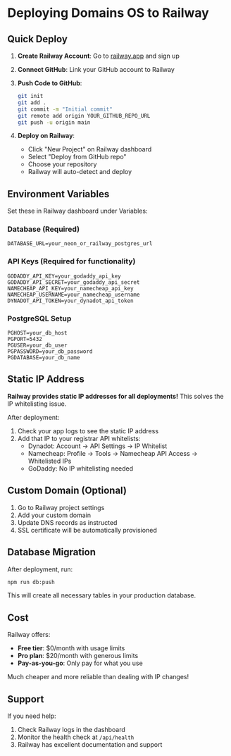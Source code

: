 # Deploying Domains OS to Railway

## Quick Deploy

1. **Create Railway Account**: Go to [railway.app](https://railway.app) and sign up

2. **Connect GitHub**: Link your GitHub account to Railway

3. **Push Code to GitHub**: 
   ```bash
   git init
   git add .
   git commit -m "Initial commit"
   git remote add origin YOUR_GITHUB_REPO_URL
   git push -u origin main
   ```

4. **Deploy on Railway**:
   - Click "New Project" on Railway dashboard
   - Select "Deploy from GitHub repo"
   - Choose your repository
   - Railway will auto-detect and deploy

## Environment Variables

Set these in Railway dashboard under Variables:

### Database (Required)
```
DATABASE_URL=your_neon_or_railway_postgres_url
```

### API Keys (Required for functionality)
```
GODADDY_API_KEY=your_godaddy_api_key
GODADDY_API_SECRET=your_godaddy_api_secret
NAMECHEAP_API_KEY=your_namecheap_api_key
NAMECHEAP_USERNAME=your_namecheap_username
DYNADOT_API_TOKEN=your_dynadot_api_token
```

### PostgreSQL Setup
```
PGHOST=your_db_host
PGPORT=5432
PGUSER=your_db_user
PGPASSWORD=your_db_password
PGDATABASE=your_db_name
```

## Static IP Address

**Railway provides static IP addresses for all deployments!** This solves the IP whitelisting issue.

After deployment:
1. Check your app logs to see the static IP address
2. Add that IP to your registrar API whitelists:
   - Dynadot: Account → API Settings → IP Whitelist
   - Namecheap: Profile → Tools → Namecheap API Access → Whitelisted IPs
   - GoDaddy: No IP whitelisting needed

## Custom Domain (Optional)

1. Go to Railway project settings
2. Add your custom domain
3. Update DNS records as instructed
4. SSL certificate will be automatically provisioned

## Database Migration

After deployment, run:
```bash
npm run db:push
```

This will create all necessary tables in your production database.

## Cost

Railway offers:
- **Free tier**: $0/month with usage limits
- **Pro plan**: $20/month with generous limits
- **Pay-as-you-go**: Only pay for what you use

Much cheaper and more reliable than dealing with IP changes!

## Support

If you need help:
1. Check Railway logs in the dashboard
2. Monitor the health check at `/api/health`
3. Railway has excellent documentation and support